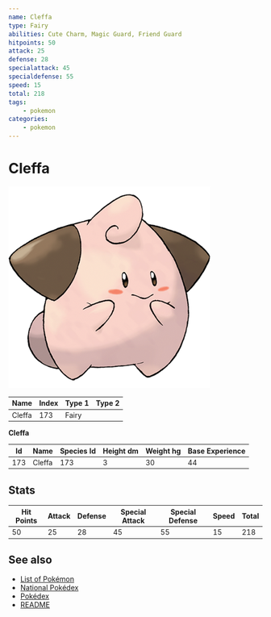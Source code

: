 ```yaml
---
name: Cleffa
type: Fairy
abilities: Cute Charm, Magic Guard, Friend Guard
hitpoints: 50
attack: 25
defense: 28
specialattack: 45
specialdefense: 55
speed: 15
total: 218
tags:
    - pokemon
categories:
    - pokemon
---
```


# Cleffa


![Cleffa](images/173.png)

| **Name** | **Index** | **Type 1** | **Type 2** |
|----|----|----|----|
| Cleffa | 173 | Fairy  |  |

**Cleffa** 




| **Id** | **Name** | **Species Id** | **Height dm** | **Weight hg** | **Base Experience** |
|--------|----------|----------------|------------|------------|---------------------|
| 173 | Cleffa | 173 | 3 | 30 | 44 |



## Stats

| **Hit Points** | **Attack** | **Defense** | **Special Attack** | **Special Defense** | **Speed** | **Total** |
|----------------|------------|-------------|--------------------|---------------------|-----------|-----------|
| 50 | 25 | 28 | 45 | 55 | 15 | 218 |

## See also

- [List of Pokémon](../pokemon.md)
- [National Pokédex](../national_pokedex.md)
- [Pokédex](../pokedex.md)
- [README](../README.md)
